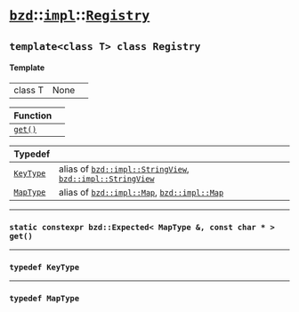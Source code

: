 # [`bzd`](../../../index.md)::[`impl`](../../index.md)::[`Registry`](../index.md)

## `template<class T> class Registry`

#### Template
||||
|---:|:---|:---|
|class T|None||

|Function||
|:---|:---|
|[`get()`](./index.md)||

|Typedef||
|:---|:---|
|[`KeyType`](./index.md)|alias of [`bzd::impl::StringView`](../stringview/index.md), [`bzd::impl::StringView`](../stringview/index.md)|
|[`MapType`](./index.md)|alias of [`bzd::impl::Map`](../map/index.md), [`bzd::impl::Map`](../map/index.md)|
------
### `static constexpr bzd::Expected< MapType &, const char * > get()`

------
### `typedef KeyType`

------
### `typedef MapType`

